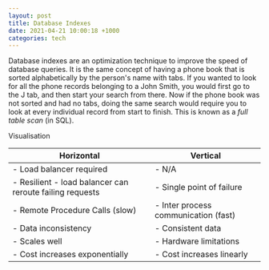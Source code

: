 ```yaml
---
layout: post
title: Database Indexes
date: 2021-04-21 10:00:18 +1000
categories: tech
---
```


Database indexes are an optimization technique to improve the speed of database queries. It is the same concept of having a phone book that is sorted alphabetically by the person's name with tabs. If you wanted to look for all the phone records belonging to a John Smith, you would first go to the J tab, and then start your search from there. Now if the phone book was not sorted and had no tabs, doing the same search would require you to look at every individual record from start to finish. This is known as a _full table scan_ (in SQL).

Visualisation

| Horizontal                                               | Vertical                             |
| -------------------------------------------------------- | ------------------------------------ |
| - Load balancer required                                 | - N/A                                |
| - Resilient - load balancer can reroute failing requests | - Single point of failure            |
| - Remote Procedure Calls (slow)                          | - Inter process communication (fast) |
| - Data inconsistency                                     | - Consistent data                    |
| - Scales well                                            | - Hardware limitations               |
| - Cost increases exponentially                           | - Cost increases linearly            |

